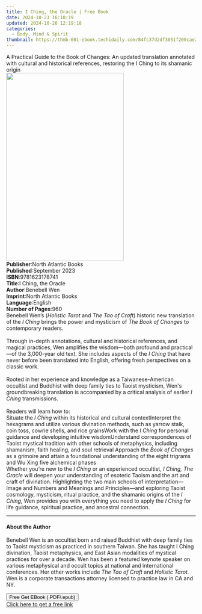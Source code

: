 ```yaml
---
title: I Ching, the Oracle | Free Book
date: 2024-10-23 16:10:19
updated: 2024-10-26 12:19:18
categories:
  - Body, Mind & Spirit
thumbnail: https://thmb-001-ebook.techidaily.com/84fc37d2df3051f200cae2b794dccc08e7f453e8109e7679cd34d51715713874.jpg
---
```

<main id="book-container">
  <div class="flex flex-col">
    <div class="book-brief flex-1 py-6 px-4 sm:p-6 md:py-10 md:px-8">
      <!-- brief-->
      <div class="book-brief-main">
        A Practical Guide to the Book of Changes: An updated translation
        annotated with cultural and historical references, restoring the I Ching
        to its shamanic origin
      </div>
    </div>
    <div
      class="book-meta-info flex-1 grid gap-4 col-start-1 col-end-3 row-start-1 sm:mb-6 sm:grid-cols-4 lg:gap-6 lg:col-start-2 lg:row-end-6 lg:row-span-6 lg:mb-0"
    >
      <div
        class="book-meta-info-left place-content-center mt-4 p-4 text-sm leading-6 col-start-2 col-span-2 dark:text-slate-400"
      >
        <img
          class="w-full h-500 object-cover rounded-lg sm:h-255 sm:col-span-2 lg:col-span-full"
          src="https://img-001-ebook.techidaily.com/6577b8c6284d7794cccb2423ff36e58a341e46f1c0cef15d94f3076662b7cf7c.jpg"
          alt=""
          width="312"
          height="500"
        />
      </div>
      <div
        class="book-meta-info-right mt-2 col-start-1 row-start-2 col-span-3 self-center"
      >
        <!-- meta data  -->
        <div class="flex flex-col px-4 md:px-8">
          <div class="flex-1">
            <strong>Publisher</strong>:<span class="px-2"
              >North Atlantic Books</span
            >
          </div>
          <div class="flex-1">
            <strong>Published</strong>:<span class="px-2">September 2023</span>
          </div>
          <div class="flex-1">
            <strong>ISBN</strong>:<span class="px-2">9781623178741</span>
          </div>
          <div class="flex-1">
            <strong>Title</strong>:<span class="px-2">I Ching, the Oracle</span>
          </div>
          <div class="flex-1">
            <strong>Author</strong>:<span class="px-2">Benebell Wen</span>
          </div>
          <div class="flex-1">
            <strong>Imprint</strong>:<span class="px-2"
              >North Atlantic Books</span
            >
          </div>
          <div class="flex-1">
            <strong>Language</strong>:<span class="px-2">English</span>
          </div>
          <div class="flex-1">
            <strong>Number of Pages</strong>:<span class="px-2">960</span>
          </div>
        </div>
      </div>
    </div>
    <div class="book-description flex-1 py-6 px-4 sm:p-6 md:py-10 md:px-8">
      <div class="book-description-main">
        <div accordion-content="" id="description">
          Benebell Wen’s (<i>Holistic Tarot</i>&nbsp;and&nbsp;<i
            >The Tao of Craft</i
          >) historic new translation of the&nbsp;<i>I Ching</i>&nbsp;brings the
          power and mysticism of&nbsp;<i>The Book of Changes</i>&nbsp;to
          contemporary readers.<br /><br />Through in-depth annotations,
          cultural and historical references, and magical practices, Wen
          amplifies the wisdom—both profound and practical—of the 3,000-year old
          text. She includes aspects of the&nbsp;<i>I Ching</i>&nbsp;that have
          never before been translated into English, offering fresh perspectives
          on a classic work.&nbsp;<br /><br />Rooted in her experience and
          knowledge as a Taiwanese-American occultist and Buddhist&nbsp;with
          deep family ties to Taoist mysticism,&nbsp;Wen's groundbreaking
          translation is accompanied by a critical analysis of earlier&nbsp;<i
            >I Ching</i
          >&nbsp;transmissions.<br /><br />Readers will learn how to:&nbsp;<br />
          Situate the <i>I Ching</i> within its historical and cultural
          contextInterpret the hexagrams and utilize various divination methods,
          such as yarrow stalk, coin toss, cowrie shells, and rice grainsWork
          with the <i>I Ching</i> for personal guidance and developing intuitive
          wisdomUnderstand correspondences of Taoist mystical tradition with
          other schools of metaphysics, including shamanism, faith healing, and
          soul retrieval&nbsp;Approach the <i>Book of Changes</i> as a grimoire
          and attain a foundational understanding of the eight trigrams and Wu
          Xing five alchemical phases<br />Whether you’re new to the&nbsp;<i
            >I Ching</i
          >&nbsp;or an experienced occultist,&nbsp;<i>I Ching, The Oracle</i
          >&nbsp;will deepen your understanding of esoteric Taoism and the art
          and craft of divination. Highlighting the two main schools of
          interpretation—Image and Numbers and Meanings and Principles—and
          exploring Taoist cosmology, mysticism, ritual practice, and the
          shamanic origins of the&nbsp;<i>I Ching</i>,&nbsp;Wen provides you
          with everything you need to apply the&nbsp;<i>I Ching</i>&nbsp;for
          life guidance, spiritual practice, and ancestral connection.
        </div>
        <div class="accordion-fader"></div>
      </div>
    </div>
    <div class="book-excerpts flex-1 py-6 px-4 sm:p-6 md:py-10 md:px-8">
      <!-- excerpts-->
      <div class="book-excerpts-main">
        <hr />
        <h4 class="placeholder placeholder-heading">
          <span>About the Author</span>
        </h4>
        <p>
          Benebell Wen is an occultist born and raised Buddhist with deep family
          ties to Taoist mysticism as practiced in southern Taiwan. She has
          taught I Ching divination, Taoist metaphysics, and East Asian
          modalities of mystical practices for over a decade. Wen has been a
          featured keynote speaker on various metaphysical and occult topics at
          national and international conferences. Her other works include
          <i>The Tao of Craft </i>and <i>Holistic Tarot.</i> Wen is a corporate
          transactions attorney licensed to practice law in CA and NY.
        </p>
      </div>
    </div>
    <div
      class="book-about-author flex-1 py-6 px-4 sm:p-6 md:py-10 md:px-8"
    ></div>
    <div class="book-free-get flex-1 py-6 px-4 sm:p-6 md:py-10 md:px-8">
      <button
        id="btn-free-get"
        class="bg-blue-500 hover:bg-blue-700 text-white font-bold py-2 px-4 rounded"
      >
        Free Get EBook (.PDF/.epub)
      </button>
      <div id="countdown-display" class="px-2 text-lg mt-2"></div>
      <a
        id="free-link"
        class="hidden bg-blue-500 hover:bg-blue-700 text-white font-bold py-2 px-4 rounded"
        href="https://www.ebooks.com/en-us/book/210666525/i-ching-the-oracle/benebell-wen/"
        target="_blank"
        >Click here to get a free link</a
      >
    </div>
    <script>
      let countdownTime = 0;
      let countdownInterval = null;
      document
        .getElementById('btn-free-get')
        .addEventListener('click', startCountdown);
      function startCountdown() {
        countdownTime = new Date().getTime() + 60000 * 3;
        countdownInterval = setInterval(updateCountdown, 1000);
        document.getElementById('btn-free-get').disabled = true;
        document
          .getElementById('btn-free-get')
          .classList.add('bg-gray-500', 'cursor-not-allowed');
      }
      function updateCountdown() {
        let currentTime = new Date().getTime();
        let timeLeft = countdownTime - currentTime;
        let secondsLeft = Math.floor(timeLeft / 1000);
        document.getElementById('countdown-display').innerHTML =
          `Remaining time: ${secondsLeft} seconds.`;
        if (secondsLeft <= 0) {
          clearInterval(countdownInterval);
          document.getElementById('btn-free-get').classList.add('hidden');
          document.getElementById('free-link').classList.remove('hidden');
          document.getElementById('countdown-display').innerHTML = '';
        }
      }
    </script>
  </div>
</main>
